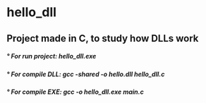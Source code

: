 # hello_dll

<div> <h2> Project made in C, to study how DLLs work  </h2> </div>
<div> <h5> ° For run project: hello_dll.exe </h5> </div>
<div> <h5> ° For compile DLL: gcc -shared -o hello.dll hello_dll.c </h5> </div>
<div> <h5> ° For compile EXE: gcc -o hello_dll.exe main.c </h5> </div>